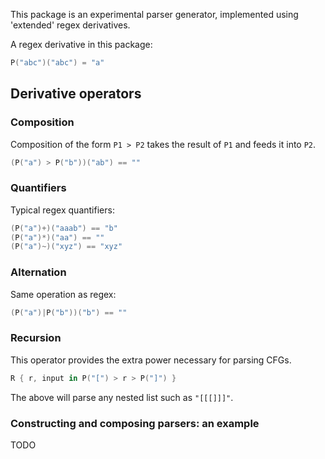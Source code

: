 This package is an experimental parser generator, implemented using
'extended' regex derivatives.

A regex derivative in this package:

```swift
P("abc")("abc") = "a"
```

## Derivative operators

### Composition

Composition of the form `P1 > P2` takes the result of `P1` and feeds it into `P2`.

```swift
(P("a") > P("b"))("ab") == ""
```

### Quantifiers

Typical regex quantifiers:

```swift
(P("a")+)("aaab") == "b"
(P("a")*)("aa") == ""
(P("a")~)("xyz") == "xyz"
```

### Alternation

Same operation as regex:

```swift
(P("a")|P("b"))("b") == ""
```

### Recursion

This operator provides the extra power necessary for parsing CFGs. 

```swift
R { r, input in P("[") > r > P("]") }
```

The above will parse any nested list such as `"[[[]]]"`.

### Constructing and composing parsers: an example

TODO
